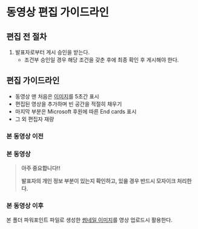 # 동영상 편집 가이드라인 #

## 편집 전 절차 ##

1. 발표자로부터 게시 승인을 받는다.
   * 조건부 승인일 경우 해당 조건을 갖춘 후에 최종 확인 후 게시해야 한다.


## 편집 가이드라인 ##

* 동영상 맨 처음은 [이미지](Build2022AfterParty-postproduction.png)를 5초간 표시
* 편집된 영상을 추가하며 빈 공간을 적절히 채우기
* 마지막 부분은 Microsoft 후원에 따른 End cards 표시
* 그 외 편집자 재량

### 본 동영상 이전 ###

### 본 동영상 ###

> **아주 중요합니다!!**
> 
> **발표자의 개인 정보 부분이 있는지 확인하고, 있을 경우 반드시 모자이크 처리한다.**


### 본 동영상 이후 ###

본 폴더 파워포인트 파일로 생성한 [썸네일 이미지](Build2022AfterParty-postproduction-cards)를 영상 업로드시 활용한다.
